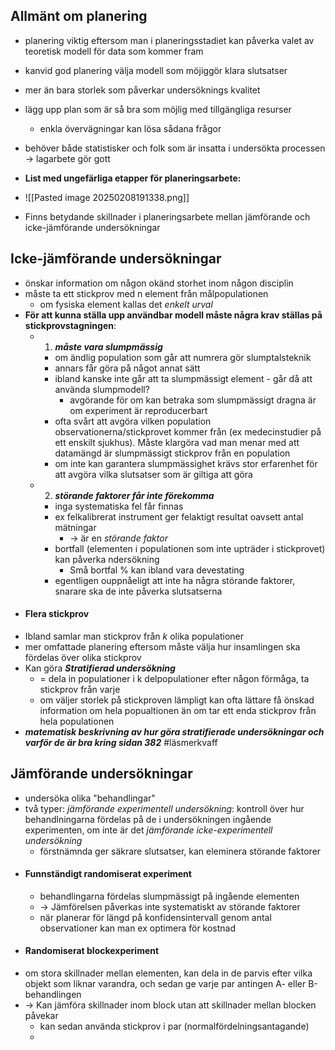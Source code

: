 
## Allmänt om planering
- planering viktig eftersom man i planeringsstadiet kan påverka valet av teoretisk modell för data som kommer fram
- kanvid god planering välja modell som möjiggör klara slutsatser 
- mer än bara storlek som påverkar undersöknings kvalitet
- lägg upp plan som är så bra som möjlig med tillgängliga resurser
	- enkla övervägningar kan lösa sådana frågor
- behöver både statistisker och folk som är insatta i undersökta processen -> lagarbete gör gott
- **List med ungefärliga etapper för planeringsarbete:**
- ![[Pasted image 20250208191338.png]]

- Finns betydande skillnader i planeringsarbete mellan jämförande och icke-jämförande undersökningar

## Icke-jämförande undersökningar
- önskar information om någon okänd storhet inom någon disciplin
- måste ta ett stickprov med n element från målpopulationen
	- om fysiska element kallas det *enkelt urval*
- **För att kunna ställa upp användbar modell måste några krav ställas på stickprovstagningen**:
	- 1. ***måste vara slumpmässig***
		- om ändlig population som går att numrera gör slumptalsteknik
		- annars får göra på något annat sätt
		- ibland kanske inte går att ta slumpmässigt element - går då att använda slumpmodell?
			- avgörande för om kan betraka som slumpmässigt dragna är om experiment är reproducerbart
		- ofta svårt att avgöra vilken population observationerna/stickprovet kommer från (ex medecinstudier på ett enskilt sjukhus). Måste klargöra vad man menar med att datamängd är slumpmässigt stickprov från en population
		- om inte kan garantera slumpmässighet krävs stor erfarenhet för att avgöra vilka slutsatser som är giltiga att göra
	- 2. ***störande faktorer får inte förekomma***
		- inga systematiska fel får finnas
		- ex felkalibrerat instrument ger felaktigt resultat oavsett antal mätningar
			- -> är en *störande faktor*
		- bortfall (elementen i populationen som inte upträder i stickprovet) kan påverka ndersökning
			- Små bortfal % kan ibland vara devestating
		- egentligen ouppnåeligt att inte ha några störande faktorer, snarare ska de inte påverka slutsatserna
- #### Flera stickprov
- Ibland samlar man stickprov från $k$ olika populationer 
- mer omfattade planering eftersom måste välja hur insamlingen ska fördelas över olika stickprov
- Kan göra ***Stratifierad undersökning***
	- = dela in populationer i k delpopulationer efter någon förmåga, ta stickprov från varje
	- om väljer storlek på stickproven lämpligt kan ofta lättare få önskad information om hela popualtionen än om tar ett enda stickprov från hela populationen
- ***matematisk beskrivning av hur göra stratifierade undersökningar och varför de är bra kring sidan 382*** #läsmerkvaff

## Jämförande undersökningar
- undersöka olika "behandlingar"
- två typer: *jämförande experimentell undersökning*: kontroll över hur behandlningarna fördelas på de i undersökningen ingående experimenten, om inte är det *jämförande icke-experimentell undersökning*
	- förstnämnda ger säkrare slutsatser, kan eleminera störande faktorer
- #### Funnständigt randomiserat experiment
	- behandlingarna fördelas slumpmässigt på ingående elementen
	- -> Jämförelsen påverkas inte systematiskt av störande faktorer
	- när planerar för längd på konfidensintervall genom antal observationer kan man ex optimera för kostnad
- #### Randomiserat blockexperiment
- om stora skillnader mellan elementen, kan dela in de parvis efter vilka objekt som liknar varandra, och sedan ge varje par antingen A- eller B-behandlingen
- -> Kan jämföra skillnader inom block utan att skillnader mellan blocken påvekar
	- kan sedan använda stickprov i par (normalfördelningsantagande)
	- 